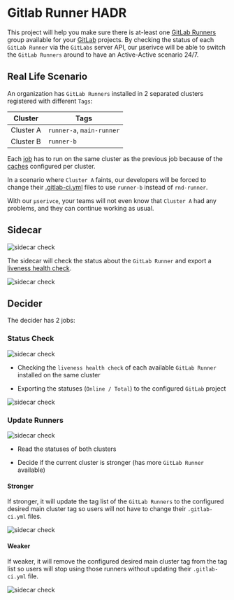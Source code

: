 # Gitlab Runner HADR

This project will help you make sure there is at-least one
[GitLab Runners](https://docs.gitlab.com/runner/) group available for your
[GitLab](https://docs.gitlab.com/ee/user/project/working_with_projects.html)
projects. By checking the status of each `GitLab Runner` via the `GitLabs`
server API, our μserivce will be able to switch the `GitLab Runners` around to
have an Active-Active scenario 24/7.

## Real Life Scenario

An organization has `GitLab Runners` installed in 2 separated clusters
registered with different `Tags`:

| Cluster   | Tags                      |
|-----------|---------------------------|
| Cluster A | `runner-a`, `main-runner` |
| Cluster B | `runner-b`                |

Each [job](https://docs.gitlab.com/ee/ci/jobs/) has to run on the same cluster
as the previous job because of the
[caches](https://docs.gitlab.com/ee/ci/caching/) configured per cluster.

In a scenario where `Cluster A` faints, our developers will be forced to change
their [.gitlab-ci.yml](https://docs.gitlab.com/ee/ci/yaml/?query=.gitlab-ci)
files to use `runner-b` instead of `rnd-runner`.

With our `μserivce`, your teams will not even know that `Cluster A` had any
problems, and they can continue working as usual.

## Sidecar

![sidecar check](/_docs/visio/1.%20Sidecar%20check.PNG)

The sidecar will check the status about the `GitLab Runner` and export a
[liveness health check][liveness health check].

[liveness health check]: https://kubernetes.io/docs/tasks/configure-pod-container/configure-liveness-readiness-startup-probes/#define-a-liveness-command

![sidecar check](/_docs/visio/1.%20Sidecar%20check%20explained.PNG)

## Decider

The decider has 2 jobs:

### Status Check

![sidecar check](/_docs/visio/2.%20Decider%20check.PNG)

- Checking the `liveness health check` of each available `GitLab Runner`
installed on the same cluster

- Exporting the statuses (`Online / Total`) to the configured
`GitLab` project

![sidecar check](/_docs/visio/2.%20Decider%20check%20explained.PNG)

### Update Runners

![sidecar check](/_docs/visio/3.%20Deciders%20action.PNG)

- Read the statuses of both clusters

- Decide if the current cluster is stronger (has more
  `GitLab Runner` available)

#### Stronger

If stronger, it will update the tag list of the `GitLab Runners`
to the configured desired main cluster tag so users will not have to change
their `.gitlab-ci.yml` files.

![sidecar check](/_docs/visio/3.%20Deciders%20action%20-%20win.PNG)

#### Weaker

If weaker, it will remove the configured desired main cluster tag from
the tag list so users will stop using those runners without updating their
`.gitlab-ci.yml` file.

![sidecar check](/_docs/visio/3.%20Deciders%20action%20-%20lose.PNG)
